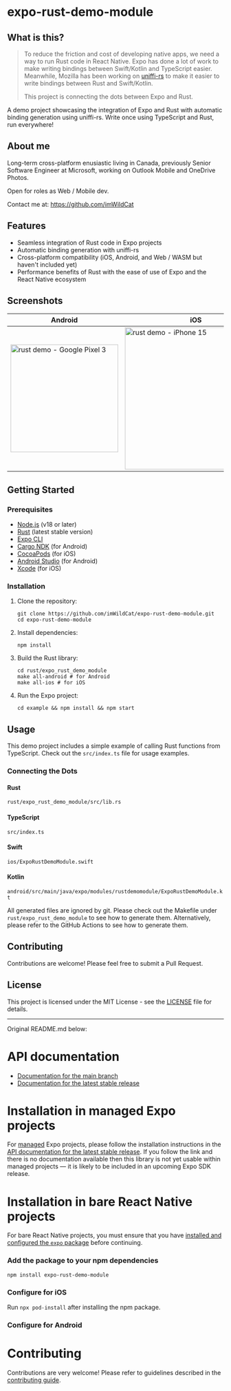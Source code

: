 # expo-rust-demo-module

## What is this?

> To reduce the friction and cost of developing native apps, we need a way to run Rust code in React Native.
> Expo has done a lot of work to make writing bindings between Swift/Kotlin and TypeScript easier.
> Meanwhile, Mozilla has been working on [uniffi-rs](https://github.com/mozilla/uniffi-rs) to make it easier to write bindings between Rust and Swift/Kotlin.
>
> This project is connecting the dots between Expo and Rust.

A demo project showcasing the integration of Expo and Rust with automatic binding generation using uniffi-rs. Write once using TypeScript and Rust, run everywhere!

## About me

Long-term cross-platform enusiastic living in Canada, previously Senior Software Engineer at Microsoft, working on Outlook Mobile and OneDrive Photos.

Open for roles as Web / Mobile dev.

Contact me at: <https://github.com/imWildCat>

## Features

- Seamless integration of Rust code in Expo projects
- Automatic binding generation with uniffi-rs
- Cross-platform compatibility (iOS, Android, and Web / WASM but haven't included yet)
- Performance benefits of Rust with the ease of use of Expo and the React Native ecosystem

## Screenshots

| Android                                                                                                                                  | iOS                                                                                                                                 |
| ---------------------------------------------------------------------------------------------------------------------------------------- | ----------------------------------------------------------------------------------------------------------------------------------- |
| <img src="https://github.com/user-attachments/assets/aa21639e-6ea4-4044-9f13-979e69a57db7" alt="rust demo - Google Pixel 3" width="250"> | <img src="https://github.com/user-attachments/assets/5c095c0e-8363-44d3-bbf6-03d4a96e88a2" alt="rust demo - iPhone 15" width="330"> |

## Getting Started

### Prerequisites

- [Node.js](https://nodejs.org/) (v18 or later)
- [Rust](https://www.rust-lang.org/tools/install) (latest stable version)
- [Expo CLI](https://docs.expo.dev/workflow/expo-cli/)
- [Cargo NDK](https://github.com/bbqsrc/cargo-ndk) (for Android)
- [CocoaPods](https://cocoapods.org/) (for iOS)
- [Android Studio](https://developer.android.com/studio) (for Android)
- [Xcode](https://developer.apple.com/xcode/) (for iOS)

### Installation

1. Clone the repository:

   ```shell
   git clone https://github.com/imWildCat/expo-rust-demo-module.git
   cd expo-rust-demo-module
   ```

2. Install dependencies:

   ```shell
   npm install
   ```

3. Build the Rust library:

   ```shell
   cd rust/expo_rust_demo_module
   make all-android # for Android
   make all-ios # for iOS
   ```

4. Run the Expo project:
   ```shell
   cd example && npm install && npm start
   ```

## Usage

This demo project includes a simple example of calling Rust functions from TypeScript. Check out the `src/index.ts` file for usage examples.

### Connecting the Dots

#### Rust

`rust/expo_rust_demo_module/src/lib.rs`

#### TypeScript

`src/index.ts`

#### Swift

`ios/ExpoRustDemoModule.swift`

#### Kotlin

`android/src/main/java/expo/modules/rustdemomodule/ExpoRustDemoModule.kt`

All generated files are ignored by git. Please check out the Makefile under `rust/expo_rust_demo_module` to see how to generate them.
Alternatively, please refer to the GitHub Actions to see how to generate them.

## Contributing

Contributions are welcome! Please feel free to submit a Pull Request.

## License

This project is licensed under the MIT License - see the [LICENSE](LICENSE) file for details.

---

Original README.md below:

# API documentation

- [Documentation for the main branch](https://github.com/expo/expo/blob/main/docs/pages/versions/unversioned/sdk/rust-demo-module.md)
- [Documentation for the latest stable release](https://docs.expo.dev/versions/latest/sdk/rust-demo-module/)

# Installation in managed Expo projects

For [managed](https://docs.expo.dev/archive/managed-vs-bare/) Expo projects, please follow the installation instructions in the [API documentation for the latest stable release](#api-documentation). If you follow the link and there is no documentation available then this library is not yet usable within managed projects &mdash; it is likely to be included in an upcoming Expo SDK release.

# Installation in bare React Native projects

For bare React Native projects, you must ensure that you have [installed and configured the `expo` package](https://docs.expo.dev/bare/installing-expo-modules/) before continuing.

### Add the package to your npm dependencies

```
npm install expo-rust-demo-module
```

### Configure for iOS

Run `npx pod-install` after installing the npm package.

### Configure for Android

# Contributing

Contributions are very welcome! Please refer to guidelines described in the [contributing guide](https://github.com/expo/expo#contributing).
